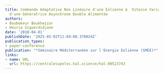 ```yaml
---
title: Commande Adaptative Non Linéaire d'une Eolienne à  Vitesse Variable Equipée
  d'une Génératrice Asynchrone Double Alimentée
authors:
- Boubekeur Boukhezzar
- Houria Siguerdidjane
date: '2010-04-01'
publishDate: '2025-05-02T11:04:08.378024Z'
publication_types:
- paper-conference
publication: "*Séminaire Méditerranéen sur l'Energie Eolienne (SMEE)*"
links:
- name: URL
  url: https://centralesupelec.hal.science/hal-00523743
---
```

